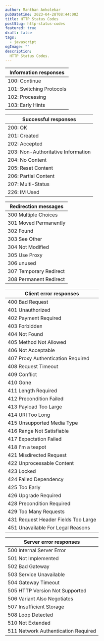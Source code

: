 ```yaml
---
author: Manthan Ankolekar
pubDatetime: 2023-04-28T08:44:00Z
title: HTTP Status Codes
postSlug: http-status-codes
featured: true
draft: false
tags:
  - javascript
ogImage: ""
description:
  HTTP Status Codes.
---
```


| Information responses |
| --- |
| 100: Continue |
| 101: Switching Protocols |
| 102: Processing |
| 103: Early Hints |

| Successful responses |
| --- |
| 200: OK |
| 201: Created |
| 202: Accepted |
| 203: Non-Authoritative Information |
| 204: No Content |
| 205: Reset Content |
| 206: Partial Content |
| 207: Multi-Status |
| 226: IM Used |

| Redirection messages |
| --- |
| 300 Multiple Choices |
| 301 Moved Permanently |
| 302 Found |
| 303 See Other |
| 304 Not Modified |
| 305 Use Proxy |
| 306 unused |
| 307 Temporary Redirect |
| 308 Permanent Redirect |

| Client error responses |
| --- |
| 400 Bad Request |
| 401 Unauthorized |
| 402 Payment Required |
| 403 Forbidden |
| 404 Not Found |
| 405 Method Not Allowed |
| 406 Not Acceptable |
| 407 Proxy Authentication Required |
| 408 Request Timeout |
| 409 Conflict |
| 410 Gone |
| 411 Length Required |
| 412 Precondition Failed |
| 413 Payload Too Large |
| 414 URI Too Long |
| 415 Unsupported Media Type |
| 416 Range Not Satisfiable |
| 417 Expectation Failed |
| 418 I'm a teapot |
| 421 Misdirected Request |
| 422 Unprocessable Content |
| 423 Locked |
| 424 Failed Dependency |
| 425 Too Early |
| 426 Upgrade Required |
| 428 Precondition Required |
| 429 Too Many Requests |
| 431 Request Header Fields Too Large |
| 451 Unavailable For Legal Reasons |

| Server error responses |
| --- |
| 500 Internal Server Error |
| 501 Not Implemented |
| 502 Bad Gateway |
| 503 Service Unavailable |
| 504 Gateway Timeout |
| 505 HTTP Version Not Supported |
| 506 Variant Also Negotiates |
| 507 Insufficient Storage |
| 508 Loop Detected |
| 510 Not Extended |
| 511 Network Authentication Required |
